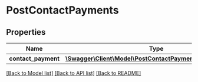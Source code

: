 # PostContactPayments

## Properties
Name | Type | Description | Notes
------------ | ------------- | ------------- | -------------
**contact_payment** | [**\Swagger\Client\Model\PostContactPaymentsContactPayment**](PostContactPaymentsContactPayment.md) |  | 

[[Back to Model list]](../README.md#documentation-for-models) [[Back to API list]](../README.md#documentation-for-api-endpoints) [[Back to README]](../README.md)


